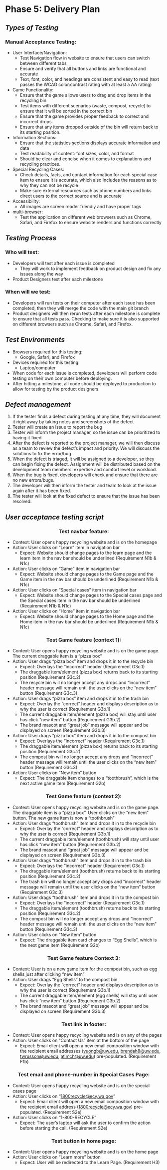 # Phase 5: Delivery Plan

## *Types of Testing*
### Manual Acceptance Testing: 
- User Interface/Navigation:
  -  Test Navigation flow in website to ensure that users can switch between different tabs 
  - Ensure and verify that all buttons and links are functional and accurate
  - Text, font, color, and headings are consistent and easy to read (text passes the WCAG color:contrast rating with at least a AA rating)
- Game Functionality:
  - Ensure that the game allows users to drag and drop items in the recycling bin
  - Test items with different scenarios (waste, compost, recycle) to ensure that it will be sorted in the correct bin 
  - Ensure that the game provides proper feedback to correct and incorrect drops. 
  - Ensure that any items dropped outside of the bin will return back to its starting position.
- Information Sections:
  - Ensure that the statistics sections displays accurate information and data
  - Test readability of content: font sizes, color, and format
  - Should be clear and concise when it comes to explanations and recycling practices.
- Special Recycling Cases:
  - Check details, facts, and contact information for each special case item to ensure it is accurate, which also includes the reasons as to why they can not be recycle
  - Make sure external resources such as phone numbers and links direct users to the correct source and is accurate
- Accessibility:
  - All images are screen reader friendly and have proper tags 
- multi-browser:
  - Test the application on different web browsers such as Chrome, Safari, and Firefox to ensure website renders and functions correctly


## *Testing Process*
### Who will test:
- Developers will test after each issue is completed
  - They will work to implement feedback on product design and fix any issues along the way
-  Product Designers test after each milestone
### When will we test:
- Developers will run tests on their computer after each issue has been completed, then they will merge the code with the main git branch
- Product designers will then rerun tests after each milestone is complete to ensure that all tests pass. Checking to make sure it is also supported on different browsers such as Chrome, Safari, and Firefox.

## *Test Environments*
- Browsers required for this testing: 
  - Google, Safari, and Firefox
- Devices required for this testing:
  - Laptop/computer
- When code for each issue is completed, developers will perform code testing on their own computer before deploying.
- After hitting a milestone, all code should be deployed to production to allow for testing by the product designers.

## *Defect management*
1. If the tester finds a defect during testing at any time, they will document it right away by taking notes and screenshots of the defect 
2. Tester will create an Issue to report the bug
2. Tester will inform the project manager, so the issue can be prioritized to having it fixed
3. After the defect is reported to the project manager, we will then discuss as a team to review the defect’s impact and priority. We will discuss the solutions to fix the error/bug.
4. When the defect is triaged, it will be assigned to a developer, so they can begin fixing the defect. Assignment will be distributed based on the development team members’ expertise and comfort level or workload. 
5. When the bug is fixed, developers will check and ensure that there are no new errors/bugs.
6. The developer will then inform the tester and team to look at the issue again after it has been fixed.
7. The tester will look at the fixed defect to ensure that the issue has been resolved.

## *User acceptance testing script*
<h3 align="center">
  <strong>Test navbar feature:</strong>
</h3>

- Context: User opens happy recycling website and is on the homepage
- Action: User clicks on “Learn” item in navigation bar 
  - Expect: Website should change pages to the learn page and the learn item in the nav bar should be underlined (Requirement N1b & N1c)
- Action: User clicks on “Game” item in navigation bar
  - Expect: Website should change pages to the Game page and the Game item in the nav bar should be underlined (Requirement N1b & N1c)
- Action: User clicks on “Special cases” item in navigation bar
  - Expect: Website should change pages to the Special cases page and the Special cases item in the nav bar should be underlined (Requirement N1b & N1c)
- Action: User clicks on “Home” item in navigation bar
  - Expect: Website should change pages to the Home page and the Home item in the nav bar should be underlined (Requirement N1b & N1c)

<h3 align="center">
  <strong>Test Game feature (context 1):</strong>
</h3>

- Context: User opens happy recycling website and is on the game page. The current draggable item is a “pizza box”
- Action: User drags “pizza box” item and drops it in to the recycle bin 
  - Expect: Overlays the “incorrect” header (Requirement G3c.1)
  - The draggable item/element (pizza box) returns back to its starting position (Requirement G3c.2)
  - The recycle bin will no longer accept any drops and “incorrect” header message will remain until the user clicks on the “new item” button (Requirement G3c.3)
- Action: User drags “pizza box” item and drops it in to the trash bin 
  - Expect: Overlay the “correct” header and displays description as to why the user is correct (Requirement G3b.1)
  - The current draggable item/element (pizza box) will stay until user has click “new item” button (Requirement G3b.2)
  - The brand mascot and “great job” message will appear and be displayed on screen  (Requirement G3b.3)
- Action: User drags “pizza box” item and drops it in to the compost bin 
  - Expect: Overlays the “incorrect” header (Requirement G3c.1)
  - The draggable item/element (pizza box) returns back to its starting position (Requirement G3c.2)
  - The compost bin will no longer accept any drops and “incorrect” header message will remain until the user clicks on the “new item” button (Requirement G3c.3)
- Action: User clicks on “New item” button
  - Expect: The draggable item changes to a “toothbrush”, which is the next active game item (Requirement G2b)

<h3 align="center">
  <strong>Test Game feature (context 2):</strong>
</h3>

- Context: User opens happy recycling website and is on the game page. The draggable item is a “pizza box”. User clicks on the “new item” button. The new game item is now a “toothbrush”
- Action: User drags “toothbrush” item and drops it in to the recycle bin 
  - Expect: Overlay the “correct” header and displays description as to why the user is correct (Requirement G3b.1)
  - The current draggable item/element (toothbrush) will stay until user has click “new item” button (Requirement G3b.2)
  - The brand mascot and “great job” message will appear and be displayed on screen  (Requirement G3b.3)
- Action: User drags “toothbrush” item and drops it in to the trash bin 
  - Expect: Overlays the “incorrect” header (Requirement G3c.1)
  - The draggable item/element (toothbrush) returns back to its starting position (Requirement G3c.2)
  - The trash bin will no longer accept any drops and “incorrect” header message will remain until the user clicks on the “new item” button (Requirement G3c.3)
- Action: User drags “toothbrush” item and drops it in to the compost bin 
  - Expect: Overlays the “incorrect” header (Requirement G3c.1)
  - The draggable item/element (toothbrush) returns back to its starting position (Requirement G3c.2)
  - The compost bin will no longer accept any drops and “incorrect” header message will remain until the user clicks on the “new item” button (Requirement G3c.3)
- Action: User clicks on “New item” button
  - Expect: The draggable item card changes to “Egg Shells”, which is the next game item (Requirement G2b)


<h3 align="center">
  <strong>Test Game feature Context 3:</strong>
</h3>


- Context: User is on a new game item for the compost bin, such as egg shells just after clicking “new item”
- Action: User drags “Egg Shells” to the compost bin
  - Expect: Overlay the “correct” header and displays description as to why the user is correct (Requirement G3b.1)
  - The current draggable item/element (egg shells) will stay until user has click “new item” button (Requirement G3b.2)
  - The brand mascot and “great job” message will appear and be displayed on screen  (Requirement G3b.3)


<h3 align="center">
  <strong>Test link in footer:</strong>
</h3>

- Context: User opens happy recycling website and is on any of the pages
- Action: User clicks on “Contact Us” item at the bottom of the page 
  - Expect: Email client will open a new email composition window with the recipient email addresses (vuongb@uw.edu, brendah8@uw.edu, twrusson@uw.edu, atimch@uw.edu) pre-populated.  (Requirement F1b)


<h3 align="center">
  <strong>Test email and phone-number in Special Cases Page:</strong>
</h3>

- Context: User opens happy recycling website and is on the special cases page 
- Action: User clicks on “1800recycle@ecy.wa.gov” 
  - Expect: Email client will open a new email composition window with the recipient email address (1800recycle@ecy.wa.gov) pre-populated. (Requirement S2e)
- Action: User clicks on “1-800-RECYCLE” 
  - Expect: The user’s laptop will ask the user to confirm the action before starting the call. (Requirement S2e)

<h3 align="center">
  <strong>Test button in home page:</strong></h3>

- Context: User opens happy recycling website and is on the home page
- Action: User clicks on “Learn more” button
  - Expect: User will be redirected to the Learn Page. (Requirement H3)